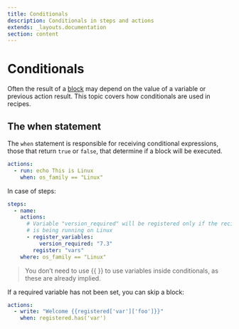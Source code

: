 ```yaml
---
title: Conditionals
description: Conditionals in steps and actions
extends: _layouts.documentation
section: content
---
```


# Conditionals

Often the result of a [block](recipes/#blocks) may depend on the value of a variable or
previous action result. This topic covers how conditionals are used in recipes.

## The when statement

The `when` statement is responsible for receiving conditional expressions, those that return `true` or
`false`, that determine if a block will be executed.

```yaml
actions:
  - run: echo This is Linux
    when: os_family == "Linux"
```

In case of steps:

```yaml
steps:
  - name: 
    actions:
      # Variable "version_required" will be registered only if the recipe
      # is being running on Linux
      - register_variables:
          version_required: "7.3"
        register: "vars"
    where: os_family == "Linux"
```
> You don’t need to use {{ }} to use variables inside conditionals, as these are already implied.

If a required variable has not been set, you can skip a block:

```yaml
actions:
  - write: "Welcome {{registered['var']['foo']}}"
    when: registered.has('var')
```
